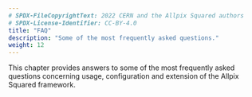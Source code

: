```yaml
---
# SPDX-FileCopyrightText: 2022 CERN and the Allpix Squared authors
# SPDX-License-Identifier: CC-BY-4.0
title: "FAQ"
description: "Some of the most frequently asked questions."
weight: 12
---
```


This chapter provides answers to some of the most frequently asked questions concerning usage, configuration and extension of
the Allpix Squared framework.
